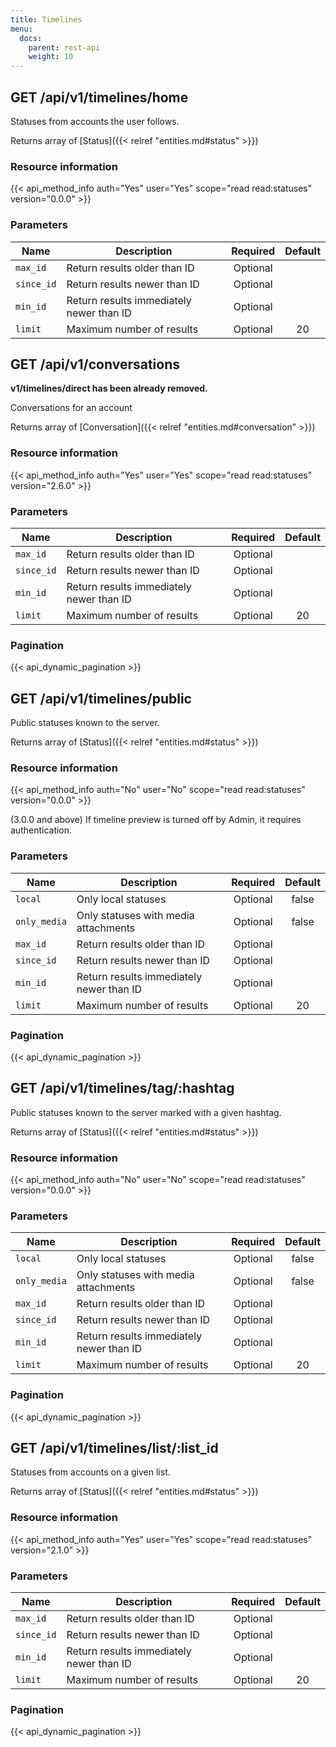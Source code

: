 ```yaml
---
title: Timelines
menu:
  docs:
    parent: rest-api
    weight: 10
---
```


## GET /api/v1/timelines/home

Statuses from accounts the user follows.

Returns array of [Status]({{< relref "entities.md#status" >}})

### Resource information

{{< api_method_info auth="Yes" user="Yes" scope="read read:statuses" version="0.0.0" >}}

### Parameters

|Name|Description|Required|Default|
|----|-----------|:------:|:-----:|
| `max_id` | Return results older than ID | Optional ||
| `since_id` | Return results newer than ID | Optional ||
| `min_id` | Return results immediately newer than ID | Optional ||
| `limit` | Maximum number of results | Optional | 20 |


## GET /api/v1/conversations

**v1/timelines/direct has been already removed.**

Conversations for an account

Returns array of [Conversation]({{< relref "entities.md#conversation" >}})

### Resource information

{{< api_method_info auth="Yes" user="Yes" scope="read read:statuses" version="2.6.0" >}}

### Parameters

|Name|Description|Required|Default|
|----|-----------|:------:|:-----:|
| `max_id` | Return results older than ID | Optional ||
| `since_id` | Return results newer than ID | Optional ||
| `min_id` | Return results immediately newer than ID | Optional ||
| `limit` | Maximum number of results | Optional | 20 |

### Pagination

{{< api_dynamic_pagination >}}

## GET /api/v1/timelines/public

Public statuses known to the server.

Returns array of [Status]({{< relref "entities.md#status" >}})

### Resource information

{{< api_method_info auth="No" user="No" scope="read read:statuses" version="0.0.0" >}}

(3.0.0 and above) If timeline preview is turned off by Admin, it requires authentication.

### Parameters

|Name|Description|Required|Default|
|----|-----------|:------:|:-----:|
| `local` | Only local statuses | Optional |false|
| `only_media` | Only statuses with media attachments | Optional |false|
| `max_id` | Return results older than ID | Optional ||
| `since_id` | Return results newer than ID | Optional ||
| `min_id` | Return results immediately newer than ID | Optional ||
| `limit` | Maximum number of results | Optional | 20 |

### Pagination

{{< api_dynamic_pagination >}}

## GET /api/v1/timelines/tag/:hashtag

Public statuses known to the server marked with a given hashtag.

Returns array of [Status]({{< relref "entities.md#status" >}})

### Resource information

{{< api_method_info auth="No" user="No" scope="read read:statuses" version="0.0.0" >}}

### Parameters

|Name|Description|Required|Default|
|----|-----------|:------:|:-----:|
| `local` | Only local statuses | Optional |false|
| `only_media` | Only statuses with media attachments | Optional |false|
| `max_id` | Return results older than ID | Optional ||
| `since_id` | Return results newer than ID | Optional ||
| `min_id` | Return results immediately newer than ID | Optional ||
| `limit` | Maximum number of results | Optional | 20 |

### Pagination

{{< api_dynamic_pagination >}}

## GET /api/v1/timelines/list/:list_id

Statuses from accounts on a given list.

Returns array of [Status]({{< relref "entities.md#status" >}})

### Resource information

{{< api_method_info auth="Yes" user="Yes" scope="read read:statuses" version="2.1.0" >}}

### Parameters

|Name|Description|Required|Default|
|----|-----------|:------:|:-----:|
| `max_id` | Return results older than ID | Optional ||
| `since_id` | Return results newer than ID | Optional ||
| `min_id` | Return results immediately newer than ID | Optional ||
| `limit` | Maximum number of results | Optional | 20 |

### Pagination

{{< api_dynamic_pagination >}}
